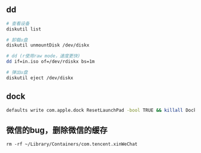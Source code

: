 ## dd

```sh
# 查看设备
diskutil list

# 卸载u盘
diskutil unmountDisk /dev/diskx

# dd (r使用raw mode，速度更快)
dd if=in.iso of=/dev/rdiskx bs=1m

# 弹出u盘
diskutil eject /dev/diskx
```

## dock

```sh
defaults write com.apple.dock ResetLaunchPad -bool TRUE && killall Dock
```

## 微信的bug，删除微信的缓存

```
rm -rf ~/Library/Containers/com.tencent.xinWeChat
```

